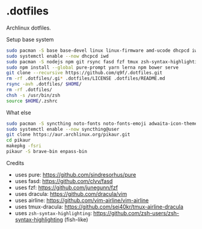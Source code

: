 # .dotfiles
Archlinux dotfiles.

Setup base system

```bash
sudo pacman -S base base-devel linux linux-firmware amd-ucode dhcpcd iwd curl zsh vim xorg xorg-xinit xautolock i3 ttf-dejavu man-pages man-db dmenu polkit xdg-utils
sudo systemctl enable --now dhcpcd iwd
sudo pacman -S nodejs npm git rsync fasd fzf tmux zsh-syntax-highlighting openssh keychain ruby btop neofetch terminator
sudo npm install --global pure-prompt yarn lerna npm bower serve
git clone --recursive https://github.com/q9f/.dotfiles.git
rm -rf .dotfiles/.gi* .dotfiles/LICENSE .dotfiles/README.md
rsync -avh .dotfiles/ $HOME/
rm -rf .dotfiles/
chsh -s /usr/bin/zsh
source $HOME/.zshrc
```

What else

```bash
sudo pacman -S syncthing noto-fonts noto-fonts-emoji adwaita-icon-theme cups cups-pdf ranger okular shotwell pinta scrot caja meld mtr code obsidian hplip
sudo systemctl enable --now syncthing@user
git clone https://aur.archlinux.org/pikaur.git
cd pikaur
makepkg -fsri
pikaur -S brave-bin enpass-bin
```

Credits

- uses pure: https://github.com/sindresorhus/pure
- uses fasd: https://github.com/clvv/fasd
- uses fzf: https://github.com/junegunn/fzf
- uses dracula: https://github.com/dracula/vim
- uses airline: https://github.com/vim-airline/vim-airline
- uses tmux-dracula: https://github.com/sei40kr/tmux-airline-dracula
- uses `zsh-syntax-highlighting`: https://github.com/zsh-users/zsh-syntax-highlighting (fish-like)
